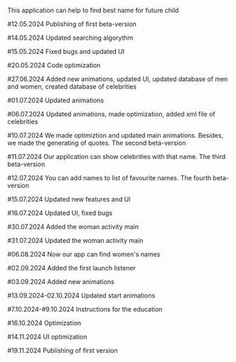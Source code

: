 This application can help to find best name for future child

#12.05.2024 Publishing of first beta-version

#14.05.2024 Updated searching algorythm

#15.05.2024 Fixed bugs and updated UI

#20.05.2024 Code optimization

#27.06.2024 Added new animations, updated UI, updated database of men and women, created database of celebrities

#01.07.2024 Updated animations

#06.07.2024 Updated animations, made optimization, added xml file of celebrities

#10.07.2024 We made optimiztion and updated main animations. Besides, we made the generating of quotes. The second beta-version

#11.07.2024 Our application can show celebrities with that name. The third beta-version

#12.07.2024 You can add names to list of favourite names. The fourth beta-version

#15.07.2024 Updated new features and UI

#16.07.2024 Updated UI, fixed bugs

#30.07.2024 Added the woman activity main

#31.07.2024 Updated the woman activity main

#06.08.2024 Now our app can find women's names

#02.09.2024 Added the first launch listener

#03.09.2024 Added new animations

#13.09.2024-02.10.2024 Updated start animations

#7.10.2024-#9.10.2024 Instructions for the education

#16.10.2024 Optimization

#14.11.2024 UI optimization

#19.11.2024 Publishing of first version
